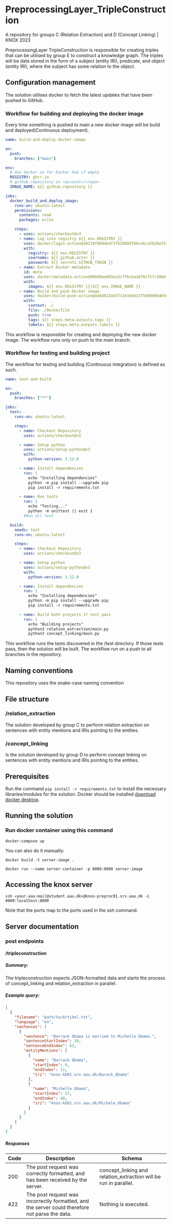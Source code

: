 # PreprocessingLayer_TripleConstruction

A repository for groups C (Relation Extraction) and D (Concept Linking) | KNOX 2023

PreprocessingLayer TripleConstruction is responsible for creating triples that can be utilised by group E to construct a knowledge graph.
The triples will be data stored in the form of a subject (entity IRI), predicate, and object (entity IRI), where the subject has some relation to the object.

## Configuration management

The solution utilises docker to fetch the latest updates that have been pushed to GitHub.

### Workflow for building and deploying the docker image

Every time something is pushed to main a new docker image will be build and deployed(Continuous deployment).

```yml
name: build-and-deploy-docker-image

on:
  push:
    branches: ["main"]

env:
  # Use docker.io for Docker Hub if empty
  REGISTRY: ghcr.io
  # github.repository as <account>/<repo>
  IMAGE_NAME: ${{ github.repository }}

jobs:
  docker_build_and_deploy_image:
    runs-on: ubuntu-latest
    permissions:
      contents: read
      packages: write

    steps:
      - uses: actions/checkout@v3
      - name: Log into registry ${{ env.REGISTRY }}
        uses: docker/login-action@28218f9b04b4f3f62068d7b6ce6ca5b26e35336c
        with:
          registry: ${{ env.REGISTRY }}
          username: ${{ github.actor }}
          password: ${{ secrets.GITHUB_TOKEN }}
      - name: Extract Docker metadata
        id: meta
        uses: docker/metadata-action@98669ae865ea3cffbcbaa878cf57c20bbf1c6c38
        with:
          images: ${{ env.REGISTRY }}/${{ env.IMAGE_NAME }}
      - name: Build and push Docker image
        uses: docker/build-push-action@ad44023a93711e3deb337508980b4b5e9bcdc5dc
        with:
          context: ./
          file: ./Dockerfile
          push: true
          tags: ${{ steps.meta.outputs.tags }}
          labels: ${{ steps.meta.outputs.labels }}
```

This workflow is responsible for creating and deploying the new docker image. The workflow runs only on push to the main branch.

### Workflow for testing and building project

The workflow for testing and building (Continuous integration) is defined as such.

```yml
name: test-and-build

on:
  push:
    branches: ["**"]

jobs:
  test:
    runs-on: ubuntu-latest

    steps:
      - name: Checkout Repository
        uses: actions/checkout@v3

      - name: Setup python
        uses: actions/setup-python@v3
        with:
          python-version: 3.12.0

      - name: Install dependencies
        run: |
          echo "Installing dependencies"
          python -m pip install --upgrade pip
          pip install -r requirements.txt

      - name: Run tests
        run: |
          echo "Testing..."
          python -m unittest || exit 1
        #Run all test

  build:
    needs: test
    runs-on: ubuntu-latest

    steps:
      - name: Checkout Repository
        uses: actions/checkout@v3

      - name: Setup python
        uses: actions/setup-python@v3
        with:
          python-version: 3.12.0

      - name: Install dependencies
        run: |
          echo "Installing dependencies"
          python -m pip install --upgrade pip
          pip install -r requirements.txt

      - name: Build both projects if test pass
        run: |
          echo "Building projects"	          
          python3 relation_extraction/main.py     
          python3 concept_linking/main.py
```

This workflow runs the tests discovered in the /test directory. If those tests pass, then the solution will be built. The workflow run on a push to all branches in the repository.

## Naming conventions

This repository uses the snake-case naming convention

## File structure

### /relation_extraction

The solution developed by group C to perform relation extraction on sentences with entity mentions and IRIs pointing to the entities.

### /concept_linking

Is the solution developed by group D to perform concept linking on sentences with entity mentions and IRIs pointing to the entities.

## Prerequisites

Run the command `pip install -r requirements.txt` to install the necessary libraries/modules for the solution.
Docker should be installed <a href="https://www.docker.com/products/docker-desktop/">download docker desktop</a>.

## Running the solution

### Run docker container using this command

`docker-compose up`

You can also do it manually:

`docker build -t server-image .`

`docker run --name server-container -p 8000:8000 server-image`

## Accessing the knox server

`ssh <your-aau-mail@student.aau.dk>@knox-preproc01.srv.aau.dk -L 8000:localhost:8000`

Note that the ports map to the ports used in the ssh command.

## Server documentation

### post endpoints

#### /tripleconstruction

##### Summary:

The tripleconstruction expects JSON-formatted data and starts the process of concept_linking and relation_extraction in parallel.

##### Example query:

```json
[
  {
    "filename": "path/to/Artikel.txt",
    "language": "en",
    "sentences": [
      {
        "sentence": "Barrack Obama is married to Michelle Obama.",
        "sentenceStartIndex": 20,
        "sentenceEndIndex": 62,
        "entityMentions": [
          {
            "name": "Barrack Obama",
            "startIndex": 0,
            "endIndex": 12,
            "iri": "knox-kb01.srv.aau.dk/Barack_Obama"
          },
          {
            "name": "Michelle Obama",
            "startIndex": 27,
            "endIndex": 40,
            "iri": "knox-kb01.srv.aau.dk/Michele_Obama"
          }
        ]
      }
    ]
  }
]
```

##### Responses

| Code | Description                                                                                    | Schema                                                           |
| ---- | ---------------------------------------------------------------------------------------------- | ---------------------------------------------------------------- |
| 200  | The post request was correctly formatted, and has been received by the server.                 | concept_linking and relation_extraction will be run in parallel. |
| 422  | The post request was incorrectly formatted, and the server could therefore not parse the data. | Nothing is executed.                                             |
